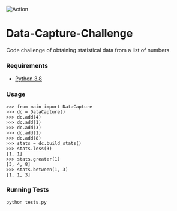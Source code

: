 ![Action](https://github.com/ivanleoncz/Data-Capture-Challenge/actions/workflows/tests.yml/badge.svg)

# Data-Capture-Challenge
Code challenge of obtaining statistical data from a list of numbers.

### Requirements
- [Python 3.8](https://www.python.org/downloads/release/python-3816/)

### Usage

```
>>> from main import DataCapture
>>> dc = DataCapture()
>>> dc.add(4)
>>> dc.add(1)
>>> dc.add(3)
>>> dc.add(1)
>>> dc.add(8)
>>> stats = dc.build_stats()
>>> stats.less(3)
[1, 1]
>>> stats.greater(1)
[3, 4, 8]
>>> stats.between(1, 3)
[1, 1, 3]
```

### Running Tests

```
python tests.py
```